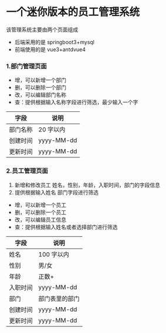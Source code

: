 # 一个迷你版本的员工管理系统

该管理系统主要由两个页面组成

- 后端采用的是 springboot3+mysql
- 前端使用的是 vue3+antdvue4

### 1.部门管理页面

- 增，可以新增一个部门
- 删，可以删除一个部门
- 改，可以编辑部门名称
- 查：提供根据输入名称字段进行筛选，最少输入一个字

| 字段     | 说明       |
| -------- | ---------- |
| 部门名称 | 20 字以内  |
| 创建时间 | yyyy-MM-dd |
| 更新时间 | yyyy-MM-dd |

### 2.员工管理页面

1. 新增和修改员工 姓名，性别，年龄，入职时间，部门的字段信息
2. 提供根据输入姓名 部门字段进行筛选

- 增，可以新增一个员工
- 删，可以删除一个员工
- 改，可以编辑员工信息
- 查：提供根据输入姓名或者选择部门进行筛选

| 字段     | 说明           |
| -------- | -------------- |
| 姓名     | 100 字以内     |
| 性别     | 男/女          |
| 年龄     | 正数+          |
| 入职时间 | yyyy-MM-dd     |
| 部门     | 部门表里的部门 |
| 创建时间 | yyyy-MM-dd     |
| 更新时间 | yyyy-MM-dd     |
